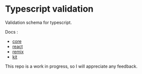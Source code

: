 # Typescript validation

Validation schema for typescript.

Docs :

- [core](./core#readme)
- [react](./react#readme)
- [remix](./remix#readme)
- [kit](./kit#readme)

This repo is a work in progress, so I will appreciate any feedback.
